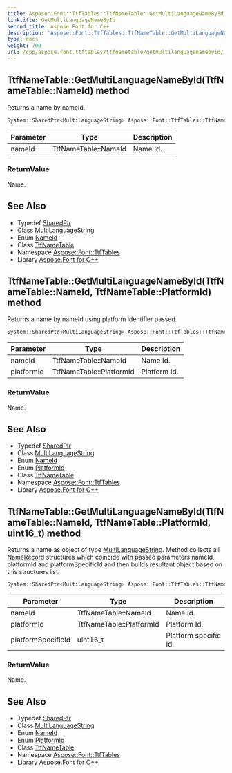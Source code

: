 ```yaml
---
title: Aspose::Font::TtfTables::TtfNameTable::GetMultiLanguageNameById method
linktitle: GetMultiLanguageNameById
second_title: Aspose.Font for C++
description: 'Aspose::Font::TtfTables::TtfNameTable::GetMultiLanguageNameById method. Returns a name by nameId in C++.'
type: docs
weight: 700
url: /cpp/aspose.font.ttftables/ttfnametable/getmultilanguagenamebyid/
---
```

## TtfNameTable::GetMultiLanguageNameById(TtfNameTable::NameId) method


Returns a name by nameId.

```cpp
System::SharedPtr<MultiLanguageString> Aspose::Font::TtfTables::TtfNameTable::GetMultiLanguageNameById(TtfNameTable::NameId nameId)
```


| Parameter | Type | Description |
| --- | --- | --- |
| nameId | TtfNameTable::NameId | Name Id. |

### ReturnValue

Name.

## See Also

* Typedef [SharedPtr](../../../system/sharedptr/)
* Class [MultiLanguageString](../../../aspose.font/multilanguagestring/)
* Enum [NameId](../nameid/)
* Class [TtfNameTable](../)
* Namespace [Aspose::Font::TtfTables](../../)
* Library [Aspose.Font for C++](../../../)
## TtfNameTable::GetMultiLanguageNameById(TtfNameTable::NameId, TtfNameTable::PlatformId) method


Returns a name by nameId using platform identifier passed.

```cpp
System::SharedPtr<MultiLanguageString> Aspose::Font::TtfTables::TtfNameTable::GetMultiLanguageNameById(TtfNameTable::NameId nameId, TtfNameTable::PlatformId platformId)
```


| Parameter | Type | Description |
| --- | --- | --- |
| nameId | TtfNameTable::NameId | Name Id. |
| platformId | TtfNameTable::PlatformId | Platform Id. |

### ReturnValue

Name.




## See Also

* Typedef [SharedPtr](../../../system/sharedptr/)
* Class [MultiLanguageString](../../../aspose.font/multilanguagestring/)
* Enum [NameId](../nameid/)
* Enum [PlatformId](../platformid/)
* Class [TtfNameTable](../)
* Namespace [Aspose::Font::TtfTables](../../)
* Library [Aspose.Font for C++](../../../)
## TtfNameTable::GetMultiLanguageNameById(TtfNameTable::NameId, TtfNameTable::PlatformId, uint16_t) method


Returns a name as object of type [MultiLanguageString](../../../aspose.font/multilanguagestring/). Method collects all [NameRecord](../namerecord/) structures which coincide with passed parameters nameId, platformId and platformSpecificId and then builds resultant object based on this structures list.

```cpp
System::SharedPtr<MultiLanguageString> Aspose::Font::TtfTables::TtfNameTable::GetMultiLanguageNameById(TtfNameTable::NameId nameId, TtfNameTable::PlatformId platformId, uint16_t platformSpecificId)
```


| Parameter | Type | Description |
| --- | --- | --- |
| nameId | TtfNameTable::NameId | Name Id. |
| platformId | TtfNameTable::PlatformId | Platform Id. |
| platformSpecificId | uint16_t | Platform specific Id. |

### ReturnValue

Name.




## See Also

* Typedef [SharedPtr](../../../system/sharedptr/)
* Class [MultiLanguageString](../../../aspose.font/multilanguagestring/)
* Enum [NameId](../nameid/)
* Enum [PlatformId](../platformid/)
* Class [TtfNameTable](../)
* Namespace [Aspose::Font::TtfTables](../../)
* Library [Aspose.Font for C++](../../../)
